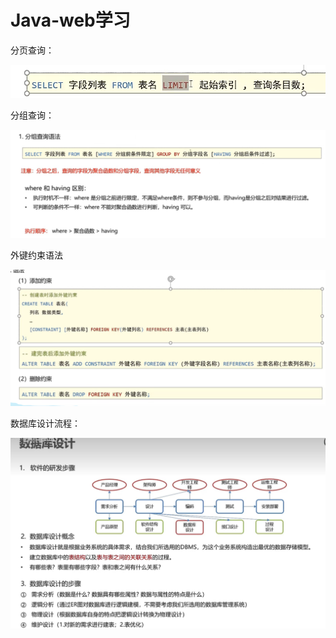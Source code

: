 # Java-web学习

分页查询：

![image-20230301230135709](Java-web学习/image-20230301230135709.png)

分组查询：

![image-20230302161457233](Java-web学习/image-20230302161457233.png)

外键约束语法

![image-20230302170922649](Java-web学习/image-20230302170922649-16777481646432.png)

数据库设计流程：

![image-20230302181719892](Java-web学习/image-20230302181719892-16777522416803.png)
